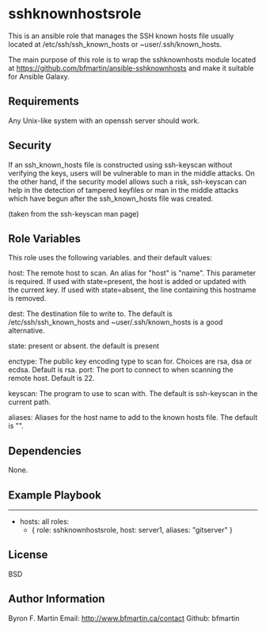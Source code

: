 sshknownhostsrole
=================

This is an ansible role that manages the SSH known hosts file usually located at /etc/ssh/ssh_known_hosts or ~user/.ssh/known_hosts.

The main purpose of this role is to wrap the sshknownhosts module located at https://github.com/bfmartin/ansible-sshknownhosts and make it suitable for Ansible Galaxy.

Requirements
------------

Any Unix-like system with an openssh server should work.

Security
--------

If an ssh_known_hosts file is constructed using ssh-keyscan without
verifying the keys, users will be vulnerable to man in the middle
attacks.  On the other hand, if the security model allows such a risk,
ssh-keyscan can help in the detection of tampered keyfiles or man in
the middle attacks which have begun after the ssh_known_hosts file was
created.

(taken from the ssh-keyscan man page)


Role Variables
--------------

This role uses the following variables. and their default values:

host: The remote host to scan. An alias for "host" is "name". This parameter is required. If used with state=present, the host is added or updated with the current key. If used with state=absent, the line containing this hostname is removed.

dest: The destination file to write to.  The default is /etc/ssh/ssh_known_hosts and ~user/.ssh/known_hosts is a good alternative.

state: present or absent. the default is present

enctype: The public key encoding type to scan for. Choices are rsa, dsa or ecdsa. Default is rsa.
port: The port to connect to when scanning the remote host. Default is 22.

keyscan: The program to use to scan with. The default is ssh-keyscan in the current path.

aliases: Aliases for the host name to add to the known hosts file. The default is "".


Dependencies
------------

None.

Example Playbook
-------------------------

---
- hosts: all
  roles:
    - { role: sshknownhostsrole, host: server1, aliases: "gitserver" }


License
-------

BSD

Author Information
------------------

Byron F. Martin
Email: http://www.bfmartin.ca/contact
Github: bfmartin
